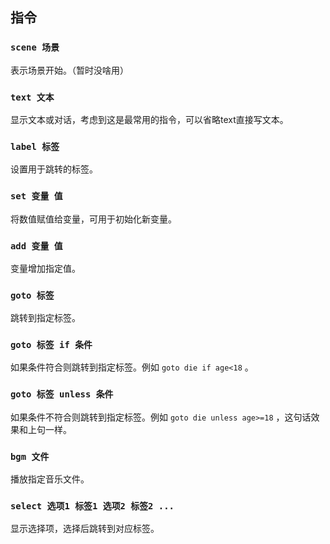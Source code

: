 ## 指令
### `scene 场景`
表示场景开始。（暂时没啥用）

### `text 文本`
显示文本或对话，考虑到这是最常用的指令，可以省略text直接写文本。

### `label 标签`
设置用于跳转的标签。

### `set 变量 值`
将数值赋值给变量，可用于初始化新变量。

### `add 变量 值`
变量增加指定值。

### `goto 标签`
跳转到指定标签。

### `goto 标签 if 条件`
如果条件符合则跳转到指定标签。例如 `goto die if age<18` 。

### `goto 标签 unless 条件`
如果条件不符合则跳转到指定标签。例如 `goto die unless age>=18` ，这句话效果和上句一样。

### `bgm 文件`
播放指定音乐文件。

### `select 选项1 标签1 选项2 标签2 ...`
显示选择项，选择后跳转到对应标签。
